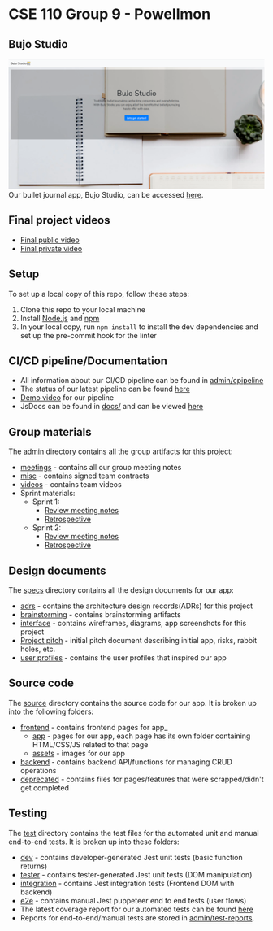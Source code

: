 # CSE 110 Group 9 - Powellmon
## Bujo Studio
![Homepage](specs/interface/final-screenshots/homepage.PNG)
Our bullet journal app, Bujo Studio, can be accessed [here](https://cse110-sp21-group9.github.io/cse110-sp21-group9/).
## Final project videos 
- [Final public video](https://drive.google.com/file/d/1Oc6poIrnOCtyrYDlVDBMAxyNPdQ2xNJ5/view?usp=sharing)
- [Final private video](https://drive.google.com/file/d/1W98a_GiSnj2eH-LFw1UNlg04i-PF4nuT/view) 

## Setup
To set up a local copy of this repo, follow these steps:   
1. Clone this repo to your local machine
2. Install [Node.js](https://nodejs.org/en/) and [npm](https://www.npmjs.com/get-npm)
3. In your local copy, run `npm install` to install the dev dependencies and set up the pre-commit hook for the linter 

## CI/CD pipeline/Documentation
- All information about our CI/CD pipeline can be found in [admin/cpipeline](admin/cpipeline)
- The status of our latest pipeline can be found [here](admin/cpipeline/phase3.md)
- [Demo video](https://www.youtube.com/watch?v=mG6NFSDRwn8) for our pipeline 
- JsDocs can be found in [docs/](docs) and can be viewed [here](https://cse110-sp21-group9.github.io/cse110-sp21-group9/docs/index.html)

## Group materials
The [admin](admin) directory contains all the group artifacts for this project:  
- [meetings](admin/meetings) - contains all our group meeting notes
- [misc](admin/misc) - contains signed team contracts
- [videos](admin/videos) - contains team videos
- Sprint materials:
	- Sprint 1:
		- [Review meeting notes](admin/meetings/051621-sprint-1-review.md)
		- [Retrospective](admin/retrospectives/051821-retrospective.md) 
	- Sprint 2:
		- [Review meeting notes](admin/meetings/053021-sprint-2-review.md)
		- [Retrospective](admin/retrospectives/053021-retrospective.md) 
		
## Design documents
The [specs](specs) directory contains all the design documents for our app: 
- [adrs](specs/adrs) - contains the architecture design records(ADRs) for this project 
- [brainstorming](specs/brainstorm) - contains brainstorming artifacts
- [interface](specs/interface) - contains wireframes, diagrams, app screenshots for this project
- [Project pitch](specs/pitch/team-9-final-projectpitch.pdf) - initial pitch document describing initial app, risks, rabbit holes, etc. 
- [user profiles](specs/users) - contains the user profiles that inspired our app
	
## Source code
The [source](source) directory contains the source code for our app. It is broken up into the following folders:  
- [frontend](source/frontend) - contains frontend pages for app_
	- [app](source/frontend/app) - pages for our app, each page has its own folder containing HTML/CSS/JS related to that page
	- [assets](source/frontend/assets) - images for our app
- [backend](source/backend) - contains backend API/functions for managing CRUD operations
- [deprecated](source/deprecated) - contains files for pages/features that were scrapped/didn't get completed
		
## Testing
The [test](test) directory contains the test files for the automated unit and manual end-to-end tests. It is broken up into these folders:
- [dev](test/dev) - contains developer-generated Jest unit tests (basic function returns)
- [tester](test/tester) - contains tester-generated Jest unit tests (DOM manipulation)
- [integration](test/integration) - contains Jest integration tests (Frontend DOM with backend)
- [e2e](test/e2e) - contains manual Jest puppeteer end to end tests (user flows)
- The latest coverage report for our automated tests can be found [here](https://cse110-sp21-group9.github.io/cse110-sp21-group9/admin/test-reports/coverage/lcov-report/index.html)   
- Reports for end-to-end/manual tests are stored in [admin/test-reports](admin/test-reports). 
